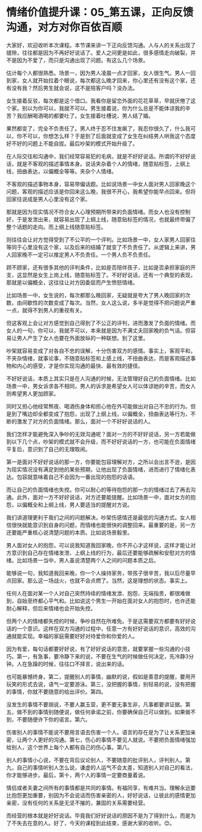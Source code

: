 # 情绪价值提升课：05_第五课，正向反馈沟通，对方对你百依百顺

大家好，欢迎收听本次课程。本节课来讲一下正向反馈沟通。人与人的关系出现了缝隙，往往都是因为不再好好说话了。爱人之间更是如此，很多感情走向破裂，并不是因为不爱了，而只是沟通出现了问题。有这么几个场景。

估计每个人都很熟悉。场景一，因为男人凌晨一点才回家，女人很生气。男人一回到家，女人就开始拉着个眼说，每次都这么晚才回来，你心里还有没有这个家，还有没有我？然后男生就会说，这不是陪客户吗？没办法。

女生接着反驳，每次都是这个借口。我看你是留恋外面的花花草草，早就厌倦了这个家。别以为你可以，我就不可以。男生接着说，你为什么总是不能体谅我的辛苦？我应酬喝酒喝的都要吐了。女生接着吐槽说，男人结了婚。

果然都变了，完全不负责任了。男人终于忍不住发飙了，我忍你很久了，什么我可以，你不可以，你想怎么样？于是到了后面就变成了女生在纠结男人哄我这个态度好不好的问题上不能自拔。最后吵架的模式开始升级了。

在人际交往和沟通中，我们经常容易犯的毛病，就是不好好说话。所谓的不好好说话，就是不客观的描述事情本身。说话夹杂着个人的情绪，随意贴标签，上纲上线，扭曲表达，以偏概全等等。夹杂个人情绪。

不客观的描述事物本身，容易带偏话题。比如说场景一中女人面对男人回家晚这个问题，客观的描述应该是你回来这么晚，我很不开心，我希望你能早点回来。但将回家往说成是男人心里没有这个家。

那就是因为现实情况不符合女人心理预期所带来的负面情绪。而女人也没有控制好，于是发泄出来，就容易出现了上纲上线，随意贴标签的情况，也就最终带偏了整个话题的走向。而上纲上线随意贴标签。

则往往会让对方觉得受到了不公平的一个评判。比如场景一中，女人家男人回家往等同于心里没有这个家，以及后来的结婚了就变了不负责任了。从逻辑上来讲，男人回家晚不一定可以推定男人不负责任。一个男人负不负责任。

顾不顾家，还有很多其他的评判条件，比如是否陪伴孩子，比如是否承担家庭的开支，这显然是女生上岗上线，随意贴标签了。不好好说话，还有一个典型的表现，那就是以偏概全，这往往让对方因委屈而产生愤怒情绪。

比如场景一中，女生说的，每次都那么晚回家，无疑就是夸大了男人晚回家的次数，由间歇性的次数变成了每次。当然，女人这么说，多半是觉得不把问题说严重一点，就得不到男人的重视有关。

但这客观上会让对方感觉到自己得到了不公正的评判，进而激发了负面的情绪。而女人的一句，你可以，我就不可以，本来就是因为不满丈夫回家晚的负气话。但容易让男人产生了女人也要在外面放纵的一种联想。到了这里。

吵架就容易变成了对各自不忠的误解，十分伤害双方的感情。事实上，客观平和，不夹杂情绪，就事论事，不随意贴标签和上感上线，不扭曲表达，而是客观描述事物和内心的感受，才是你实现沟通的最快、最有效的捷径。

不好好说话，本质上其实只是在人沟通的时候，无法管理好自己的负面情绪。比如场景一中，男女诉求各不相同，男人的诉求是希望女人可以体谅她的辛苦，而女人则希望男人更加顾家。

同时又担心他经常熬夜、喝酒伤身体和担心他在外可能做出对自己不忠的行为。但是到了嘴边却全都变成了抱怨，出现了上纲上线，以偏概全，扭曲表达等行为，不断的激发了对方的负面情绪。那么，面对一个不好好说话的人。

我们怎样才能避免深入争吵的无效沟通呢？面对一方的不好好说话，另一方若能做到以下几个点，吵架的模式就不会升级，而不好好说话的一方，也可能在负面情绪平复后，意识到了自己的无理取闹。

第一是面对不好好说话的那一方，你要能包容理解对方，之所以会出言不逊，是因为现实情况没有满足到他的某些预期，让他出现了负面情绪，进而进行了情绪化表达。包容就意味着自己不会因为一番出现的抱怨的话语。

而让自己的负面情绪也失控。你可以耐心的等待抱怨的那一方的情绪过去了再去沟通。此外，面对一方不好好说话，对方还要能提醒。比如场景一中，面对女方的抱怨，以偏概全和上纲上线，男人要适当的提醒对方说。

我们讲道理更利于我们之间的问题解决。吵架伤感情还是最低的沟通方式。女人相信很快就能意识到自身的问题，而情绪也能很快的调整回来。最重要的是，另一方还要能严重核心说清楚问题的本质。比如说场景毅里。

男人面对女人的抱怨，可以说我知道我回家晚，你不开心才这样说，这样才能让对方意识到自己存在情绪发泄、上纲上线的行为，最后还要能够疏解和安慰对方的情绪。比如场景一当中，男人虽说清楚两个人之间的问题本质之后。

能够说一句，我知道我回来晚，你一个人操持家务，带孩子很辛苦，我以后尽量早点回家。那么这一场战火，也就不会点燃了。当然，这是理想的状态。事实上。

任何人在面对某一个人对自己突然持续的情绪发泄、抱怨、无端指责，都很难做到，自始至终都心平气和。比如说这个男生一开始在面对女人的抱怨时，也许还能耐心解释，但后来情绪也会开始失控。

但两个人的情绪都失控的时候，争吵自然在所难免。于是这需要双方都要有好好说话的一个意识。这样在双方沟通的过程中，任意一方有好好说话的意识，高效的沟通就能实现。幸福的家庭需要好好对待爱你和你爱的人。

因为有爱，每句话都要好好说，有了好好说话的意思，就要掌握一些沟通的小技巧。第一，有急事，要冷静下来的说，不要在生气的时候做任何决定，先冷静3分钟。人在急躁的时候，往往口不择言，说出来的话。

也可能暴憾终身。第二，提醒别人的事情，幽默的说，假如是善意的提醒，要用开玩笑的形式去说，语气一定要游泳。第三，没把握的事情，别轻易的说，没有把握的事情，你就不要随意的给出评价。第四。

没发生的事情不要胡说，不要人赢玉营，更不要无事生非，凡事都要讲证据。第五，做不到的事情别随便说，做任何承诺之前，你要确保自己可以做到。如果做不到，不要随便许下你的诺言。第六。

伤害别人的事情不能说不要用言语去伤害一个人。语言的存在是为了让关系更加亲密，让两个人更好的沟通。第七，伤心的事情不要见人就说。不要把负面情绪强加给别人，这个世界上每个人都有自己的伤心事。第八。

别人的事情小心说，不要在背后议论别人，不要随意的批评别人，评判别人。第九，自己的事情听别人怎么说，谦虚的人运气不会太差，知道别人对自己的看法，你才能够进步。最后，第十，两个人的事情一定要商量着说。

情侣或者夫妻之间所有的事情都是共同的事情。有福同享，有难共当。理解永远要比抱怨更加重要，别因为不会说话而伤害亲密的人，好好说话，让彼此的感情更加亲密，没有任何的关系是无坚不摧的，兼固的关系需要经营。

而经营的根本就是好好说话。毕竟我们好好说话的原因不是为了得到什么，而是为了不失去在意的人。好了，今天的课程到此结束，感谢大家的收听。😊。


